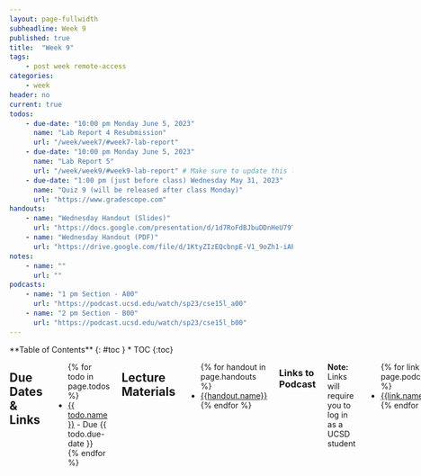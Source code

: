 ```yaml
---
layout: page-fullwidth
subheadline: Week 9
published: true
title:  "Week 9"
tags:
    - post week remote-access
categories:
    - week
header: no
current: true
todos:
    - due-date: "10:00 pm Monday June 5, 2023"
      name: "Lab Report 4 Resubmission"
      url: "/week/week7/#week7-lab-report"
    - due-date: "10:00 pm Monday June 5, 2023"
      name: "Lab Report 5"
      url: "/week/week9/#week9-lab-report" # Make sure to update this link if its not on right page
    - due-date: "1:00 pm (just before class) Wednesday May 31, 2023"
      name: "Quiz 9 (will be released after class Monday)"
      url: "https://www.gradescope.com"
handouts:
    - name: "Wednesday Handout (Slides)"
      url: "https://docs.google.com/presentation/d/1d7RoFdBJbuDDnHeU79Tu-bQLiYfJ40wi/edit?usp=sharing&ouid=117353430475660375516&rtpof=true&sd=true"
    - name: "Wednesday Handout (PDF)"
      url: "https://drive.google.com/file/d/1KtyZIzEQcbnpE-V1_9oZh1-iAPSG2zp-/view?usp=sharing"
notes:
    - name: ""
      url: ""
podcasts:
    - name: "1 pm Section - A00"
      url: "https://podcast.ucsd.edu/watch/sp23/cse15l_a00"
    - name: "2 pm Section - B00"
      url: "https://podcast.ucsd.edu/watch/sp23/cse15l_b00"
---
```


<div class="row">
<div class="medium-4 medium-push-8 columns" markdown="1">
<div class="panel radius fixed-toc"  data-options="sticky_on:large" markdown="1">
**Table of Contents**
{: #toc }
*  TOC
{:toc}
</div>
</div><!-- /.medium-4.columns -->

<div class="medium-8 medium-pull-4 columns" markdown="1">

## Due Dates & Links

<ul>
{% for todo in page.todos %}
<li><a href="{{ todo.url }}">{{ todo.name }}</a> - Due {{ todo.due-date }}</li>
{% endfor %}
</ul>

## Lecture Materials
<ul>
{% for handout in page.handouts %}
<li><a href="{{handout.url}}">{{handout.name}}</a></li>
{% endfor %}
</ul>

<!-- ### In-class notes
{% for note in page.notes %}
<a href="{{ note.url }}">{{ note.name }}</a>
<iframe src="{{ note.url }}/preview" width="640" height="480" allow="autoplay"></iframe>
{% endfor %} -->

### Links to Podcast
**Note:** Links will require you to log in as a UCSD student
<ul>
{% for link in page.podcasts %} 
<li><a href="{{link.url}}">{{link.name}}</a></li>
{% endfor %}
</ul>

## Lab Tasks

Discuss with your group:
    
![Image](../../images/fictional_map.png)
    
Write down your answers (and why you chose them!) in your group's shared doc.
    
---

In this lab, you'll be presented with a sequence of common debugging scenarios
that we have noticed students encountering this quarter. For each one, there's a
brief description and a screenshot. Your job is to *reproduce* the error shown
in the screenshot so that you see it on your own computer, and then describe the
fix.

For **each** of the scenarios below, you should:

1. **Write down in notes**: Discuss and confirm with your partner – what is the
**desired** or **expected** behavior, and which part of the output is wrong or
not what's expected?
2. Reproduce this behavior with your partner. If you have to, take the time to
write out exactly the command-line in a suitable repository. To reproduce, we mean
getting your terminal/editor to look as much like the one in the screenshot as
possible. It might not be possible to make it _exactly_ the same—your username
will be different, for instance—but you should see the same error message for
the same command.
3. **Write down in notes**: Take a screenshot of your reproduction and put it in
the notes, along with a description of how you reproduced it (e.g. if you first
cloned a repository, opened a terminal, and changed directory, for example).
4. **Write down in notes**: Describe how to change the commands or program to get
the _expected_ output. This might take some time and thinking! Did you need to
gather any more information to figure out the issue? What helped you figure out
the issue in the end? If you had a tutor or someone else help, what suggestions
did they make to lead you to the answer?
5. **Write down in notes**: Have you ever made this mistake before? What was easy
or hard about noticing the error? What could you do in the future to notice or
fix it more quickly?

_(This is good practice and gives some understanding about what we do as course
staff when we see your EdStem posts!)_

One skill we're practicing here is **reproducing** bugs. In general when
reporting issues or asking questions, there's a question of
**reproducibility**: whoever is seeing the error usually doesn't have
access to your running system, so **reproducing** the possible error from the
given information is a key step. Sometimes screenshots are more helpful than
just text, because they include the Visual Studio Code file browser or other
similar visual details. Sometimes text is more helpful than a screenshot,
because it can be easily copy-pasted to try out some code on another computer.
You can always provide both to really help the person trying to reproduce the
error, which is what we do in some cases below!

### Scenario 1

Here's a screenshot of an error (right-click and "Open Image in New Tab" to see
it if it's too small).  For reference, this one was using the [lab 3 code
repository](https://github.com/ucsd-cse15l-w23/lab3). The programmer was trying
to run the tests.

![Image](/images/run-java-not-class.png)


### Scenario 2


Imagine you are a tutor or TA and you only have access to the screenshot, but
not all the code. What would be frustrating about helping someone identify the
bug in that scenario?

_(The course staff does not have to imagine 😉)_

![Image](/images/scenario2.png)

See the repository below for the full code in `grade.sh` to hunt for the bug.

[list-examples-grader](https://github.com/ucsd-cse15l-f22/list-examples-grader/blob/main/grade.sh)

### Scenario 3

`bug.sh` contains the following code:

```bash
VAR=7

if [[1 -eq $VAR ]]
then
  echo "it was 1"
fi
```

![Image](/images/2023-03-03-15-33-10.png)

### Scenario 4

A project has the following file layout:

![Image](/images/2023-03-03-15-41-10.png)

The contents of `Code.java` is this:

```java
import java.io.File;

public class Code {
   public static void main(String[] args) {
       File file = new File(args[0]);
       if (file.exists()) {
           System.out.println("File exists, yay!");
       }
       else {
           System.out.println("The file does not exist :(");
       }
   }
}
```

Then this surprising result happens (the programmer was expecting the file to
be reported as existing):

![Image](/images/2023-03-03-15-41-25.png)

### Reflection

You've learned a lot this quarter! (We hope)

It's useful to reflect on what we've learned. (Seriously, it helps with the
learning process to do reflection.)

Think about what you've learned in labs, lecture, and quizzes this quarter.
Think about a question or a problem that you can answer now that you would not
have been able to at the begining of the quarter. **Write it down in the notes**.

Then, the other people in your group will try to answer it or talk about how
they would go about solving the problem using things they learned in class. Did
they have the same answer as you? Did they highlight any different parts of
their learning?

The best learning here will come from questions that aren't one-line answers
(“how do you git push from the command line” won't be a useful reflection, for
instance). A task you can imagine doing with a few lines of a `bash` script, a
strategy for debugging or choosing good test cases, a workflow for setting up a
project, a choice of Java feature for a particular program, and more could be
good examples of things to discuss.

### Open Discussion

Spend the remainder of the time discussing general computing/CSE
department/course/research topics with your group and tutor.

**Write down in notes before starting the questioning out loud (tutors, don't
answer questions until folks have a chance to think and write!)** What is a
question you have for your tutor/lab TA/classmates?  Some potential conversation
starters are below, but don't be limited to these:

- What classes are you taking?
- Are you involved in any student organizations?
- Have you done an internship recently?
- What topics from CSE15L come up again and again in your courses?
- Are you involved in research?
- What has been your favorite/least favorite course at UCSD?

Once you've spent a few minutes thinking and writing something down, start
asking! Feel free to mix groups, listen in on other conversations, move around
the room, and ask these questions to the lead TA, too!

## Lab Report 5 {#week9-lab-report}

### Part 1 – Debugging Scenario

Design a debugging scenario in the spirit and style of the ones above. Write
your report as a conversation on EdStem. It should have:

1. The original post from a student with a screenshot showing a symptom and a
description of a guess at the bug/some sense of what the failure-inducing input
is. (Don't actually make the post; just write the content that would go in such
a post.) A template of the format of the post can be found by clicking "New Thread" -> Question -> Debugging on EdStem.

![Image](/images/debugging-post-format.PNG)

2. A response from a TA asking a leading question or suggesting a command to try
(To be clear, you are *mimicking* a TA here.)
3. Another screenshot/terminal output showing what information the student got
from trying that, and a clear description of what the bug is.
4. At the end, all the information needed about the setup including:
  - The file & directory structure needed
  - The contents of each file *before* fixing the bug
  - The full command line (or lines) you ran to trigger the bug
  - A description of what to edit to fix the bug

You should actually set up and run the scenario from your screenshots. It should
involve at least **a Java file and a bash script**. Describing the bug should
involve reading some output at the terminal resulting from running one or more
commands. Design an error that produces more interesting output than a single
message about a syntax or unbound identifier error – showcase some interesting
wrong behavior! Feel free to set this up by cloning and breaking some existing
code like the grading script or code from class, or by designing something of
your own from scratch, etc.

### Part 2 – Reflection

In a couple of sentences, describe something you learned from your lab
experience in the second half of this quarter that you didn't know before. It
could be a technical topic we addressed specifically, something cool you found
out on your own building on labs, something you learned from a tutor or
classmate, and so on. It doesn't have to be specifically related to a lab
writeup, we just want to hear about cool things you learned!

### A Note on Grading at the End of the Quarter

We will try, but there **might not** be a resubmission window for lab report 5,
so do your best to be thorough, creative, and clear in your submission.